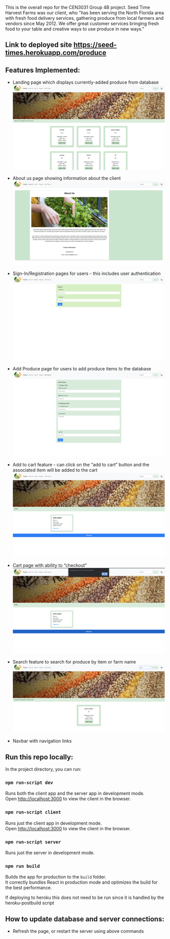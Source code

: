 This is the overall repo for the CEN3031 Group 4B project. Seed Time Harvest Farms was our client, who "has been serving the North Florida area with fresh food delivery services, gathering produce from local farmers and vendors since May 2012. We offer great customer services bringing fresh food to your table and creative ways to use produce in new ways."

## Link to deployed site https://seed-times.herokuapp.com/produce

## Features Implemented:
- Landing page which displays currently-added produce from database
![Produce](produce.png?raw=true "Produce")

- About us page showing information about the client
![About](about.png?raw=true "About")

- Sign-In/Registration pages for users - this includes user authentication
![SignIn](signin.png?raw=true "SignIn")

- Add Produce page for users to add produce items to the database
![Add Produce](add_produce.png?raw=true "Add Produce")

- Add to cart feature - can click on the “add to cart” button and the associated item will be added to the cart
![Cart](cart.png?raw=true "Cart")

- Cart page with ability to “checkout”
![Checkout](checkout.png?raw=true "Checkout")

- Search feature to search for produce by item or farm name
![Search](search.png?raw=true "Search")

- Navbar with navigation links
## Run this repo locally:

In the project directory, you can run:

### `npm run-script dev`

Runs both the client app and the server app in development mode.<br>
Open [http://localhost:3000](http://localhost:3000) to view the client in the browser.

### `npm run-script client`

Runs just the client app in development mode.<br>
Open [http://localhost:3000](http://localhost:3000) to view the client in the browser.


### `npm run-script server`

Runs just the server in development mode.<br>


### `npm run build`

Builds the app for production to the `build` folder.<br>
It correctly bundles React in production mode and optimizes the build for the best performance.

If deploying to heroku this does not need to be run since it is handled by the heroku-postbuild script<br>

## How to update database and server connections:
- Refresh the page, or restart the server using above commands